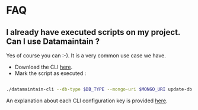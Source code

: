 # FAQ

## I already have executed scripts on my project. Can I use Datamaintain ?

Yes of course you can :-). It is a very common use case we have. 

- Download the CLI [here](https://github.com/4sh/datamaintain/releases).
- Mark the script as executed :
```bash

./datamaintain-cli --db-type $DB_TYPE --mongo-uri $MONGO_URI update-db --path $PATH --identifier-regex $REGEX --execution-mode FORCE_MARK_AS_EXECUTED
```

An explanation about each CLI configuration key is provided [here](./cli-configuration.md).

